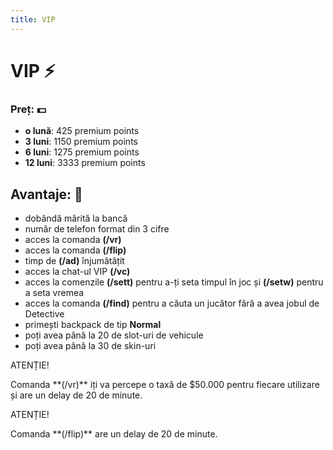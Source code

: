 ```yaml
---
title: VIP
---
```


# VIP ⚡
### Preț: 💵
- **o lună**: 425 premium points
- **3 luni**: 1150 premium points
- **6 luni**: 1275 premium points
- **12 luni**: 3333 premium points

## Avantaje: 💝
- dobândă mărită la bancă
- număr de telefon format din 3 cifre
- acces la comanda **(/vr)**
- acces la comanda **(/flip)**
- timp de **(/ad)** înjumătățit
- acces la chat-ul VIP **(/vc)**
- acces la comenzile **(/sett)** pentru a-ți seta timpul în joc și **(/setw)** pentru a seta vremea
- acces la comanda **(/find)** pentru a căuta un jucător fără a avea jobul de Detective
- primești backpack de tip **Normal**
- poți avea până la 20 de slot-uri de vehicule
- poți avea până la 30 de skin-uri

<div class="danger-container">
    <p class="title">ATENȚIE!</p>
    <p class="description">Comanda **(/vr)** iți va percepe o taxă de $50.000 pentru fiecare utilizare și are un delay de 20 de minute.</p>
</div>

<div class="danger-container">
    <p class="title">ATENȚIE!</p>
    <p class="description">Comanda **(/flip)** are un delay de 20 de minute.</p>
</div>